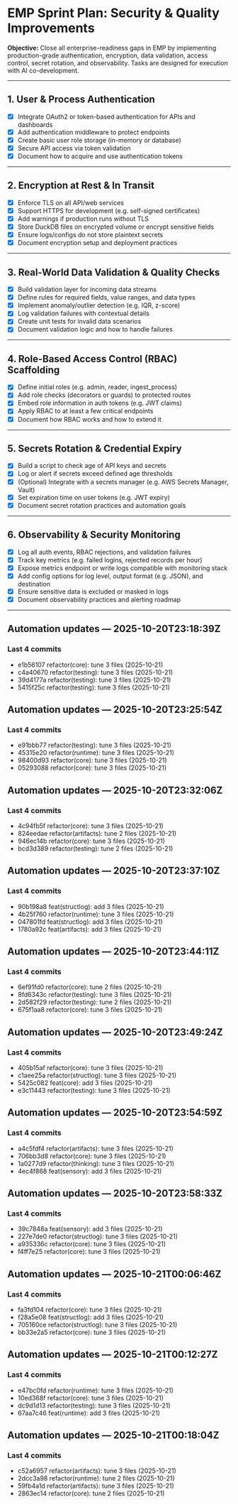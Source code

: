 # EMP Sprint Plan: Security & Quality Improvements

**Objective:** Close all enterprise-readiness gaps in EMP by implementing production-grade authentication, encryption, data validation, access control, secret rotation, and observability. Tasks are designed for execution with AI co-development.

---

## 1. User & Process Authentication

- [x] Integrate OAuth2 or token-based authentication for APIs and dashboards  
- [x] Add authentication middleware to protect endpoints  
- [x] Create basic user role storage (in-memory or database)  
- [x] Secure API access via token validation  
- [x] Document how to acquire and use authentication tokens  

---

## 2. Encryption at Rest & In Transit

- [x] Enforce TLS on all API/web services  
- [x] Support HTTPS for development (e.g. self-signed certificates)  
- [x] Add warnings if production runs without TLS  
- [x] Store DuckDB files on encrypted volume or encrypt sensitive fields  
- [x] Ensure logs/configs do not store plaintext secrets  
- [x] Document encryption setup and deployment practices  

---

## 3. Real-World Data Validation & Quality Checks

- [x] Build validation layer for incoming data streams  
- [x] Define rules for required fields, value ranges, and data types  
- [x] Implement anomaly/outlier detection (e.g. IQR, z-score)  
- [x] Log validation failures with contextual details  
- [x] Create unit tests for invalid data scenarios  
- [x] Document validation logic and how to handle failures  

---

## 4. Role-Based Access Control (RBAC) Scaffolding

- [x] Define initial roles (e.g. admin, reader, ingest_process)  
- [x] Add role checks (decorators or guards) to protected routes  
- [x] Embed role information in auth tokens (e.g. JWT claims)  
- [x] Apply RBAC to at least a few critical endpoints  
- [x] Document how RBAC works and how to extend it  

---

## 5. Secrets Rotation & Credential Expiry

- [x] Build a script to check age of API keys and secrets  
- [x] Log or alert if secrets exceed defined age thresholds  
- [x] (Optional) Integrate with a secrets manager (e.g. AWS Secrets Manager, Vault)  
- [x] Set expiration time on user tokens (e.g. JWT expiry)  
- [x] Document secret rotation practices and automation goals  

---

## 6. Observability & Security Monitoring

- [x] Log all auth events, RBAC rejections, and validation failures  
- [x] Track key metrics (e.g. failed logins, rejected records per hour)  
- [x] Expose metrics endpoint or write logs compatible with monitoring stack  
- [x] Add config options for log level, output format (e.g. JSON), and destination  
- [x] Ensure sensitive data is excluded or masked in logs  
- [x] Document observability practices and alerting roadmap  

---

## Automation updates — 2025-10-20T23:18:39Z

### Last 4 commits
- e1b56107 refactor(core): tune 3 files (2025-10-21)
- c4a40670 refactor(testing): tune 3 files (2025-10-21)
- 39d4177a refactor(testing): tune 3 files (2025-10-21)
- 5415f25c refactor(testing): tune 3 files (2025-10-21)

## Automation updates — 2025-10-20T23:25:54Z

### Last 4 commits
- e91bbb77 refactor(testing): tune 3 files (2025-10-21)
- 45315e20 refactor(runtime): tune 3 files (2025-10-21)
- 98400d93 refactor(core): tune 3 files (2025-10-21)
- 05293088 refactor(core): tune 3 files (2025-10-21)
## Automation updates — 2025-10-20T23:32:06Z

### Last 4 commits
- 4c94fb5f refactor(core): tune 3 files (2025-10-21)
- 824eedae refactor(artifacts): tune 2 files (2025-10-21)
- 946ec14b refactor(core): tune 3 files (2025-10-21)
- bcd3d389 refactor(testing): tune 2 files (2025-10-21)

## Automation updates — 2025-10-20T23:37:10Z

### Last 4 commits
- 90b198a8 feat(structlog): add 3 files (2025-10-21)
- 4b25f760 refactor(runtime): tune 3 files (2025-10-21)
- 047801fd feat(structlog): add 3 files (2025-10-21)
- 1780a92c feat(artifacts): add 3 files (2025-10-21)

## Automation updates — 2025-10-20T23:44:11Z

### Last 4 commits
- 6ef91fd0 refactor(core): tune 2 files (2025-10-21)
- 8fd6343c refactor(testing): tune 3 files (2025-10-21)
- 2d582f29 refactor(testing): tune 2 files (2025-10-21)
- 675f1aa8 refactor(core): tune 3 files (2025-10-21)

## Automation updates — 2025-10-20T23:49:24Z

### Last 4 commits
- 405b15af refactor(core): tune 3 files (2025-10-21)
- c1aee25a refactor(structlog): tune 3 files (2025-10-21)
- 5425c082 feat(core): add 3 files (2025-10-21)
- e3c11443 refactor(testing): tune 3 files (2025-10-21)

## Automation updates — 2025-10-20T23:54:59Z

### Last 4 commits
- a4c5fdf4 refactor(artifacts): tune 3 files (2025-10-21)
- 706bb3d8 refactor(core): tune 3 files (2025-10-21)
- 1a0277d9 refactor(thinking): tune 3 files (2025-10-21)
- 4ec4f868 feat(sensory): add 3 files (2025-10-21)

## Automation updates — 2025-10-20T23:58:33Z

### Last 4 commits
- 39c7848a feat(sensory): add 3 files (2025-10-21)
- 227e7de0 refactor(structlog): tune 3 files (2025-10-21)
- a935336c refactor(core): tune 3 files (2025-10-21)
- f4ff7e25 refactor(core): tune 3 files (2025-10-21)

## Automation updates — 2025-10-21T00:06:46Z

### Last 4 commits
- fa3fd104 refactor(core): tune 3 files (2025-10-21)
- f28a5e08 feat(structlog): add 3 files (2025-10-21)
- 705160ce refactor(structlog): tune 3 files (2025-10-21)
- bb33e2a5 refactor(core): tune 3 files (2025-10-21)

## Automation updates — 2025-10-21T00:12:27Z

### Last 4 commits
- e47bc0fd refactor(runtime): tune 3 files (2025-10-21)
- 10ed368f refactor(core): tune 3 files (2025-10-21)
- dc9d1d13 refactor(testing): tune 3 files (2025-10-21)
- 67aa7c46 feat(runtime): add 3 files (2025-10-21)

## Automation updates — 2025-10-21T00:18:04Z

### Last 4 commits
- c52a6957 refactor(artifacts): tune 3 files (2025-10-21)
- 2dcc3a98 refactor(runtime): tune 2 files (2025-10-21)
- 59fb4a1d refactor(artifacts): tune 3 files (2025-10-21)
- 2863ec14 refactor(core): tune 2 files (2025-10-21)
